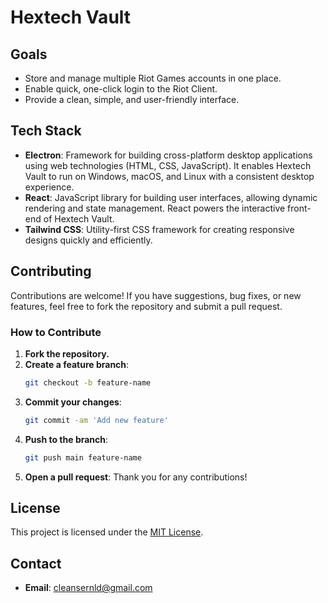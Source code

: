 # Hextech Vault

## Goals

- Store and manage multiple Riot Games accounts in one place.
- Enable quick, one-click login to the Riot Client.
- Provide a clean, simple, and user-friendly interface.

## Tech Stack

- **Electron**: Framework for building cross-platform desktop applications using web technologies (HTML, CSS, JavaScript). It enables Hextech Vault to run on Windows, macOS, and Linux with a consistent desktop experience.
- **React**: JavaScript library for building user interfaces, allowing dynamic rendering and state management. React powers the interactive front-end of Hextech Vault.
- **Tailwind CSS**: Utility-first CSS framework for creating responsive designs quickly and efficiently.

## Contributing

Contributions are welcome! If you have suggestions, bug fixes, or new features, feel free to fork the repository and submit a pull request.

### How to Contribute

1. **Fork the repository.**
2. **Create a feature branch**:
    ```bash
    git checkout -b feature-name
    ```
3. **Commit your changes**:
    ```bash
    git commit -am 'Add new feature'
    ```
4. **Push to the branch**:
    ```bash
    git push main feature-name
    ```
5. **Open a pull request**:
   Thank you for any contributions!

## License

This project is licensed under the [MIT License](LICENSE).

## Contact

- **Email**: cleansernld@gmail.com
